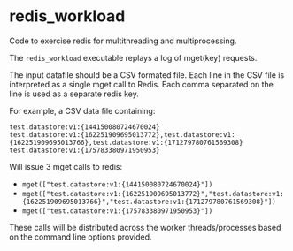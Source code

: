 # redis_workload
Code to exercise redis for multithreading and multiprocessing.

The `redis_workload` executable replays a log of mget(key) requests.

The input datafile should be a CSV formated file. Each line in the CSV file is interpreted as a single mget call to Redis. Each comma separated
on the line is used as a separate redis key.

For example, a CSV data file containing:
```
test.datastore:v1:{144150080724670024}
test.datastore:v1:{162251909695013772},test.datastore:v1:{162251909695013766},test.datastore:v1:{171279780761569308}
test.datastore:v1:{175783380971950953}
```
Will issue 3 mget calls to redis:
* `mget(["test.datastore:v1:{144150080724670024}"])`
* `mget(["test.datastore:v1:{162251909695013772}","test.datastore:v1:{162251909695013766}","test.datastore:v1:{171279780761569308}"])`
* `mget(["test.datastore:v1:{175783380971950953}"])`

These calls will be distributed across the worker threads/processes based on the command line options provided.
